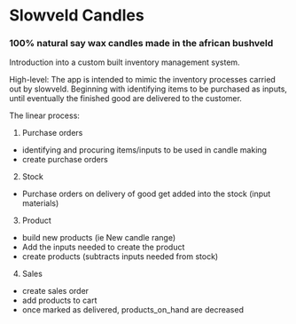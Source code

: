 # Slowveld Candles 

### 100% natural say wax candles made in the african bushveld

Introduction into a custom built inventory management system.

High-level: 
The app is intended to mimic the inventory processes carried out by slowveld. 
Beginning with identifying items to be purchased as inputs, until eventually the finished good are delivered to the customer. 

The linear process: 
1. Purchase orders 

- identifying and procuring items/inputs to be used in candle making
- create purchase orders 

2. Stock

- Purchase orders on delivery of good get added into the stock (input materials)

3. Product

- build new products (ie New candle range)
- Add the inputs needed to create the product
- create products (subtracts inputs needed from stock) 

4. Sales

- create sales order
- add products to cart 
- once marked as delivered, products_on_hand are decreased

